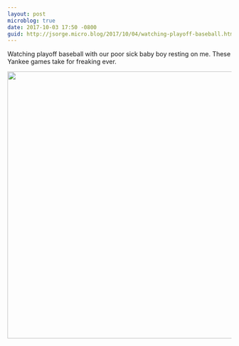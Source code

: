 ```yaml
---
layout: post
microblog: true
date: 2017-10-03 17:50 -0800
guid: http://jsorge.micro.blog/2017/10/04/watching-playoff-baseball.html
---
```

Watching playoff baseball with our poor sick baby boy resting on me. These Yankee games take for freaking ever.

<img src="http://mb.jsorge.net/uploads/2017/6a90f494ec.jpg" width="600" height="600" />
